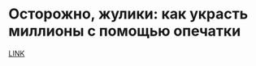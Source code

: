 # Осторожно, жулики: как украсть миллионы с помощью опечатки



[LINK](https://varlamov.ru/1461941.html)